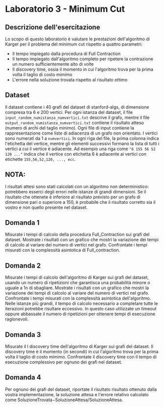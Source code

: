 # Laboratorio 3 - Minimum Cut

## Descrizione dell'esercitazione
Lo scopo di questo laboratorio è valutare le prestazioni dell'algoritmo di Karger per il problema del minimum cut rispetto a quattro parametri:
- Il tempo impiegato dalla procedura di Full Contraction
- Il tempo impiegato dall'algoritmo completo per ripetere la contrazione un numero sufficientemente alto di volte
- Il discovery time, ossia il momento in cui l'algoritmo trova per la prima volta il taglio di costo mimimo
- L'errore nella soluzione trovata rispetto al risultato ottimo

## Dataset
Il dataset contiene i 40 grafi del dataset di stanford-algs, di dimensione compresa tra 6 e 200 vertici. 
Per ogni istanza del dataset, il file `input_random_numistanza_numvertici.txt` descrive il grafo, mentre il file `output_random_numistanza_numvertici.txt`
contiene il risultato atteso (numero di archi del taglio minimo). 
Ogni file di input  contiene la rappresentazione come liste di adiacenza di un grafo non orientato. 
I vertici sono numerati da 1 a `numvertici`. 
In ogni riga del file, la prima colonna indica l'etichetta del vertice, mentre gli elementi successivi formano la lista di tutti i vertici a cui il
vertice è adiacente. Ad esempio una riga come `"6 155 56 52 120 ..."` indica che il vertice con etichetta 6 è adiacente 
ai vertici con etichette `155,56,52,120, ..., ecc`.

## NOTA:
I risultati attesi sono stati calcolati con un algoritmo non deterministico: potrebbero esserci degli errori nelle istanze di grandi dimensioni. Se il risultato che ottenete è inferiore al risultato previsto per un grafo di dimensione pari o superiore a 150, è probabile che il risultato corretto sia il vostro e non quello presente nel dataset.

## Domanda 1
Misurate i tempi di calcolo della procedura Full_Contraction sui grafi del dataset. Mostrate i risultati con un grafico che mostri la variazione dei tempi di calcolo al variare del numero di vertici nel grafo. Confrontate i tempi misurati con la complessità asintotica di Full_contraction.

## Domanda 2
Misurate i tempi di calcolo dell'algoritmo di Karger sui grafi del dataset, usando un numero di ripetizioni che garantisca una probabilità minore o uguale a 1n
di sbagliare. Mostrate i risultati con un grafico che mostri la variazione dei tempi di calcolo al variare del numero di vertici nel grafo. Confrontate i tempi misurati con la complessità asintotica dell'algoritmo.
Nelle istanze più grandi, il tempo di calcolo necessario a completare tutte le iterazioni potrebbe risultare eccessivo. In questo caso utilizzate un timeout oppure abbassate il numero di ripetizioni per ottenere tempi di esecuzione ragionevoli.

## Domanda 3
Misurate il l discovery time dell'algoritmo di Karger sui grafi del dataset. Il discovery time è il momento (in secondi) in cui l'algoritmo trova per la prima volta il taglio di costo mimimo.  Confrontate il discovery time con il tempo di esecuzione complessivo per ognuno dei grafi nel dataset.

## Domanda 4
Per ognuno dei grafi del dataset, riportate il risultato risultato ottenuto dalla vostra implementazione, la soluzione attesa e l'errore relativo calcolato come SoluzioneTrovata−SoluzioneAttesa/SoluzioneAttesa.
